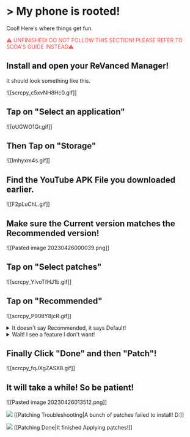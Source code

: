 # > My phone is rooted!

Cool! Here's where things get fun.

<font color=#f44>⚠ UNFINISHED! DO NOT FOLLOW THIS SECTION! PLEASE REFER TO SODA'S GUIDE INSTEAD⚠</font>

## Install and open your ReVanced Manager!
It should look something like this.

![[scrcpy_c5xvNH8Hc0.gif]]

## Tap on "Select an application"
![[oUGWO1Gr.gif]]
## Then Tap on "Storage"
![[Imhyxm4s.gif]]
## Find the YouTube APK File you downloaded earlier.
![[F2pLuChL.gif]]
## Make sure the Current version matches the Recommended version!
![[Pasted image 20230426000039.png]]
## Tap on "Select patches"
![[scrcpy_YlvoTfHJ1b.gif]]
## Tap on "Recommended"
![[scrcpy_P90tIY8jcR.gif]]

<details><summary>It doesn't say Recommended, it says Default!</summary>That's alright! Tap that instead.<br> <br>
You're using a newer version of the Vanced Manager!
</details>

<details><summary>Wait! I see a feature I don't want!</summary>That's alright! However if you don't know what a patch exactly does, don't disable it! You'll likely break it.<br> <br>
It's also worth noting that some patches are also togglable within the ReVanced YouTube app even after patching + installation as well! The toggles are tucked away in the YouTube settings page at the bottom.<br> <br>
If you're curious what exactly a patch does, say hi and send a question in the <a href="https://discord.gg/ReVanced">ReVanced Discord</a>!
</details>

## Finally Click "Done" and then "Patch"!
![[scrcpy_fqJXgZASX8.gif]]

## It will take a while! So be patient!

![[Pasted image 20230426013512.png]]




![](https://cdn.discordapp.com/attachments/803186540359450664/1100960373282193449/image_2023-04-26_182246728_1.gif) [[Patching Troubleshooting|A bunch of patches failed to install! D:]]

![](https://cdn.discordapp.com/attachments/803186540359450664/1100960373282193449/image_2023-04-26_182246728_1.gif) [[Patching Done|It finished Applying patches!]]